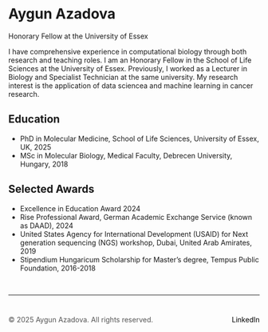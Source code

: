 
# Aygun Azadova
Honorary Fellow at the University of Essex

I have comprehensive experience in computational biology through both research and teaching roles. I am an Honorary Fellow in the School of Life Sciences at the University of Essex. Previously, I worked as a Lecturer in Biology and Specialist Technician at the same university. My research interest is the application of data sciencea and machine learning in cancer research. 

## Education

+ PhD in Molecular Medicine, School of Life Sciences, University of Essex, UK, 2025
+ MSc in Molecular Biology, Medical Faculty, Debrecen University, Hungary, 2018

## Selected Awards

+ Excellence in Education Award 2024
+ Rise Professional Award, German Academic Exchange Service (known as DAAD), 2024
+ United States Agency for International     Development (USAID) for Next generation sequencing (NGS) workshop, Dubai, United Arab Amirates, 2019
+ Stipendium Hungaricum Scholarship for Master’s degree, Tempus Public Foundation, 2016-2018


 &nbsp;  <!-- This creates a blank space -->
 
---

<div style="margin-top: 40px; font-size: 14px; color: #555;">
  <p>
    © 2025 Aygun Azadova. All rights reserved.
    <span style="float: right;">
      <a href="https://www.linkedin.com/in/aygunazadova/" target="_blank" style="color: black; text-decoration: none;">LinkedIn</a>
    </span>
  </p>
</div>
